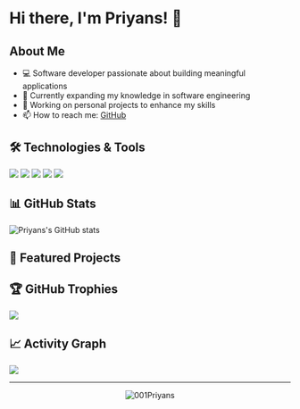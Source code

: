 # Hi there, I'm Priyans! 👋

## About Me
- 💻 Software developer passionate about building meaningful applications
- 🌱 Currently expanding my knowledge in software engineering
- 🔭 Working on personal projects to enhance my skills
- 📫 How to reach me: [GitHub](https://github.com/001Priyans)

## 🛠️ Technologies & Tools
![](https://img.shields.io/badge/Code-JavaScript-informational?style=flat&logo=javascript&logoColor=white&color=2bbc8a)
![](https://img.shields.io/badge/Code-Python-informational?style=flat&logo=python&logoColor=white&color=2bbc8a)
![](https://img.shields.io/badge/Code-Java-informational?style=flat&logo=java&logoColor=white&color=2bbc8a)
![](https://img.shields.io/badge/Tools-Git-informational?style=flat&logo=git&logoColor=white&color=2bbc8a)
![](https://img.shields.io/badge/Editor-VSCode-informational?style=flat&logo=visual-studio-code&logoColor=white&color=2bbc8a)

## 📊 GitHub Stats

![Priyans's GitHub stats](https://github-readme-stats.vercel.app/api?username=001Priyans&show_icons=true&theme=radical)

## 🌟 Featured Projects

<!-- You can add your featured projects here once you have some repositories to showcase -->

## 🏆 GitHub Trophies
![](https://github-profile-trophy.vercel.app/?username=001Priyans&theme=radical&no-frame=false&no-bg=true&margin-w=4)

## 📈 Activity Graph
![](https://activity-graph.herokuapp.com/graph?username=001Priyans&theme=react-dark)

---

<p align="center">
  <img src="https://komarev.com/ghpvc/?username=001Priyans&label=Profile%20views&color=0e75b6&style=flat" alt="001Priyans" />
</p>

<!--
**001Priyans/001Priyans** is a ✨ _special_ ✨ repository because its `README.md` (this file) appears on your GitHub profile.
-->
